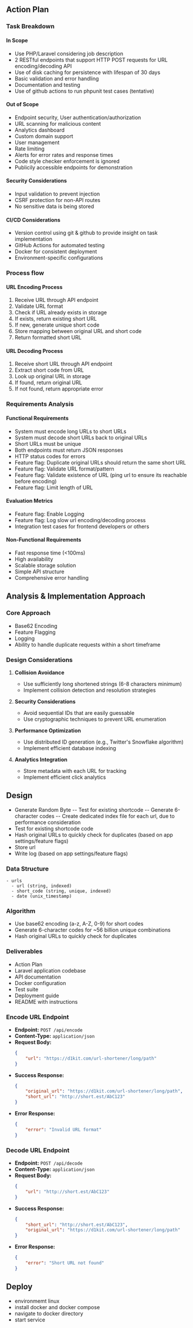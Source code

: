 ## Action Plan

### Task Breakdown
#### In Scope
- Use PHP/Laravel considering job description
- 2 RESTful endpoints that support HTTP POST requests for URL encoding/decoding API
- Use of disk caching for persistence with lifespan of 30 days
- Basic validation and error handling
- Documentation and testing
- Use of github actions to run phpunit test cases (tentative)

#### Out of Scope
- Endpoint security, User authentication/authorization
- URL scanning for malicious content
- Analytics dashboard
- Custom domain support
- User management
- Rate limiting
- Alerts for error rates and response times
- Code style checker enforcement is ignored
- Publicily accessible endpoints for demonstration

#### Security Considerations
- Input validation to prevent injection
- CSRF protection for non-API routes
- No sensitive data is being stored

#### CI/CD Considerations
- Version control using git & github to provide insight on task implementation
- GitHub Actions for automated testing
- Docker for consistent deployment
- Environment-specific configurations

### Process flow
#### URL Encoding Process
1. Receive URL through API endpoint
2. Validate URL format
3. Check if URL already exists in storage
4. If exists, return existing short URL
5. If new, generate unique short code
6. Store mapping between original URL and short code
7. Return formatted short URL

#### URL Decoding Process
1. Receive short URL through API endpoint
2. Extract short code from URL
3. Look up original URL in storage
4. If found, return original URL
5. If not found, return appropriate error

### Requirements Analysis
#### Functional Requirements
- System must encode long URLs to short URLs
- System must decode short URLs back to original URLs
- Short URLs must be unique
- Both endpoints must return JSON responses
- HTTP status codes for errors
- Feature flag: Duplicate original URLs should return the same short URL
- Feature flag: Validate URL format/pattern
- Feature flag: Validate existence of URL (ping url to ensure its reachable before encoding)
- Feature flag: Limit length of URL

#### Evaluation Metrics
- Feature flag: Enable Logging
- Feature flag: Log slow url encoding/decoding process
- Integration test cases for frontend developers or others

#### Non-Functional Requirements
- Fast response time (<100ms)
- High availability
- Scalable storage solution
- Simple API structure
- Comprehensive error handling


## Analysis & Implementation Approach
### Core Approach
- Base62 Encoding
- Feature Flagging
- Logging
- Ability to handle duplicate requests within a short timeframe

### Design Considerations

1. **Collision Avoidance**
   - Use sufficiently long shortened strings (6-8 characters minimum)
   - Implement collision detection and resolution strategies

2. **Security Considerations**
   - Avoid sequential IDs that are easily guessable
   - Use cryptographic techniques to prevent URL enumeration

3. **Performance Optimization**
   - Use distributed ID generation (e.g., Twitter's Snowflake algorithm)
   - Implement efficient database indexing

4. **Analytics Integration**
   - Store metadata with each URL for tracking
   - Implement efficient click analytics


## Design
- Generate Random Byte
-- Test for existing shortcode
-- Generate 6-character codes
-- Create dedicated index file for each url, due to performance consideration
- Test for existing shortcode code
- Hash original URLs to quickly check for duplicates  (based on app settings/feature flags)
- Store url
- Write log (based on app settings/feature flags)


### Data Structure
```
- urls
  - url (string, indexed)
  - short_code (string, unique, indexed)
  - date (unix_timestamp)
```

### Algorithm
- Use base62 encoding (a-z, A-Z, 0-9) for short codes
- Generate 6-character codes for ~56 billion unique combinations
- Hash original URLs to quickly check for duplicates

### Deliverables
- Action Plan
- Laravel application codebase
- API documentation
- Docker configuration
- Test suite
- Deployment guide
- README with instructions

### Encode URL Endpoint
- **Endpoint:** `POST /api/encode`
- **Content-Type:** `application/json`
- **Request Body:**
  ```json
  {
      "url": "https://d1kit.com/url-shortener/long/path"
  }
  ```
- **Success Response:**
  ```json
  {
      "original_url": "https://d1kit.com/url-shortener/long/path",
      "short_url": "http://short.est/AbC123"
  }
  ```
- **Error Response:**
  ```json
  {
      "error": "Invalid URL format"
  }
  ```

### Decode URL Endpoint
- **Endpoint:** `POST /api/decode`
- **Content-Type:** `application/json`
- **Request Body:**
  ```json
  {
      "url": "http://short.est/AbC123"
  }
  ```
- **Success Response:**
  ```json
  {
      "short_url": "http://short.est/AbC123",
      "original_url": "https://d1kit.com/url-shortener/long/path"
  }
  ```
- **Error Response:**
  ```json
  {
      "error": "Short URL not found"
  }
  ```


## Deploy
- environmemt linux
- install docker and docker compose
- navigate to docker directory
- start service